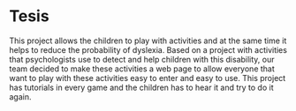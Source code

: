 # Tesis
This project allows the children to play with activities and at the same time it helps to reduce the probability of dyslexia.
Based on a project with activities that psychologists use to detect and help children with this disability, 
our team decided to make these activities a web page to allow everyone that want to play with
these activities easy to enter and easy to use.
This project has tutorials in every game and the children has to hear it and try to do it again. 


